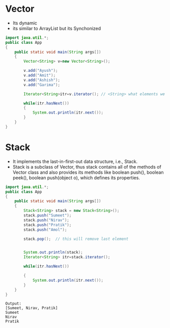 
# Vector

- Its dynamic
- its similar to ArrayList but its Synchonized

```java
import java.util.*;
public class App
{
    public static void main(String args[])
    {
        Vector<String> v=new Vector<String>();

        v.add("Ayush");
        v.add("Amit");
        v.add("Ashish");
        v.add("Garima");

        Iterator<String>itr=v.iterator(); // <String> what elements we are iterating over

        while(itr.hasNext())
        {
            System.out.println(itr.next());
        }
    }
}
```

# Stack

- It implements the last-in-first-out data structure, i.e., Stack.
- Stack is a subclass of Vector, thus stack contains all of the methods of Vector class and also provides its methods like boolean push(), boolean peek(), boolean push(object o), which defines its properties.

```java
import java.util.*;
public class App
{
    public static void main(String args[])
    {
        Stack<String> stack = new Stack<String>();
        stack.push("Sumeet");
        stack.push("Nirav");
        stack.push("Pratik");
        stack.push("Amol");

        stack.pop();  // this will remove last element


        System.out.println(stack);
        Iterator<String> itr=stack.iterator();

        while(itr.hasNext())

        {
            System.out.println(itr.next());
        }
    }
}
```
```
Output:
[Sumeet, Nirav, Pratik]
Sumeet
Nirav
Pratik
```
